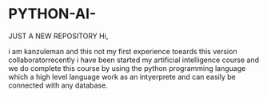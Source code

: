 # PYTHON-AI-
JUST A NEW REPOSITORY
Hi,

i am kanzuleman and this not my first experience toeards this version collaboratorrecently i have been started my artificial intelligence course and we do complete this course by using the python programming language which a high level language work as an intyerprete and can easily be connected with any database.
